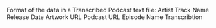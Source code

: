 Format of the data in a Transcribed Podcast text file:
Artist
Track Name
Release Date
Artwork URL
Podcast URL
Episode Name
Transcribtion
